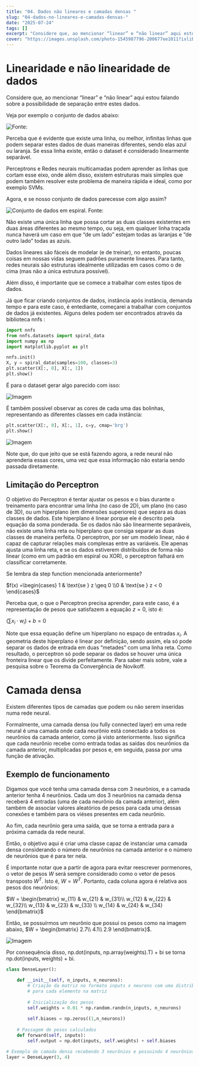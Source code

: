 ```yaml
---
title: "04. Dados não lineares e camadas densas "
slug: "04-dados-no-lineares-e-camadas-densas-"
date: "2025-07-24"
tags: []
excerpt: "Considere que, ao mencionar “linear” e “não linear” aqui estou falando sobre a possibilidade de separação entre estes dados."
cover: "https://images.unsplash.com/photo-1545987796-200677ee1011?ixlib=rb-4.0.3&q=85&fm=jpg&crop=entropy&cs=srgb"
---
```


# Linearidade e não linearidade de dados

Considere que, ao mencionar “linear” e “não linear” aqui estou falando sobre a possibilidade de separação entre estes dados.

Veja por exemplo o conjunto de dados abaixo:

![Fonte: ](https://res.cloudinary.com/dekxrmlbg/image/upload/v1753372704/xbsdkk7dvuxwkk73k1ds.png)



Perceba que é evidente que existe uma linha, ou melhor, infinitas linhas que podem separar estes dados de duas maneiras diferentes, sendo elas azul ou laranja. Se essa linha existe, então o dataset é considerado linearmente separável. 

Perceptrons e Redes neurais multicamadas podem aprender as linhas que cortam esse eixo, onde além disso, existem estruturas mais simples que podem também resolver este problema de maneira rápida e ideal, como por exemplo SVMs.



Agora, e se nosso conjunto de dados parecesse com algo assim?

![Conjunto de dados em espiral. Fonte: ](https://res.cloudinary.com/dekxrmlbg/image/upload/v1753372704/vlb9lsqeogyrdo4mcgqw.png)



Não existe uma única linha que possa cortar as duas classes existentes em duas áreas diferentes ao mesmo tempo, ou seja, em qualquer linha traçada nunca haverá um caso em que “de um lado” estejam todas as laranjas e “de outro lado” todas as azuis.



Dados lineares são fáceis de modelar (e de treinar), no entanto, poucas coisas em nossas vidas seguem padrões puramente lineares. Para tanto, redes neurais são estruturas idealmente utilizadas em casos como o de cima (mas não a única estrutura possível).

Além disso, é importante que se comece a trabalhar com estes tipos de dados.



Já que ficar criando conjuntos de dados, instância após instância, demanda tempo e para este caso, é entediante, começarei a trabalhar com conjuntos de dados já existentes. Alguns deles podem ser encontrados através da biblioteca nnfs :


```python
import nnfs
from nnfs.datasets import spiral_data
import numpy as np
import matplotlib.pyplot as plt

nnfs.init()
X, y = spiral_data(samples=100, classes=3)
plt.scatter(X[:, 0], X[:, 1])
plt.show()
```



É para o dataset gerar algo parecido com isso: 

![Imagem](https://res.cloudinary.com/dekxrmlbg/image/upload/v1753372704/iuivmfk8aaoqgl6fgnzr.png)




É também possível observar as cores de cada uma das bolinhas, representando as diferentes classes em cada instância:


```python
plt.scatter(X[:, 0], X[:, 1], c=y, cmap='brg')
plt.show()
```



![Imagem](https://res.cloudinary.com/dekxrmlbg/image/upload/v1753372705/up4qep2qbhuk7caibsie.png)



Note que, do que jeito que se está fazendo agora, a rede neural  não aprenderia essas cores, uma vez que essa informação não estaria sendo passada diretamente.

## Limitação do Perceptron

O objetivo do Perceptron é tentar ajustar os pesos e o bias durante o treinamento para encontrar uma linha (no caso de 2D), um plano (no caso de 3D), ou um hiperplano (em dimensões superiores) que separa as duas classes de dados. Este hiperplano é linear porque ele é descrito pela equação da soma ponderada. Se os dados não são linearmente separáveis, não existe uma linha reta ou hiperplano que consiga separar as duas classes de maneira perfeita. O perceptron, por ser um modelo linear, não é capaz de capturar relações mais complexas entre as variáveis. Ele apenas ajusta uma linha reta, e se os dados estiverem distribuídos de forma não linear (como em um padrão em espiral ou XOR), o perceptron falhará em classificar corretamente.



Se lembra da step function mencionada anteriormente?



$f(x) =\begin{cases} 1 & \text{se } z \geq 0 \\0 & \text{se } z < 0 \end{cases}$



Perceba que, o que o Perceptron precisa aprender, para este caso, é a representação de pesos que satisfazem a equação $z=0$, isto é:



$(\sum x_i \cdot w_i) + b = 0$



Note que essa equação define um hiperplano no espaço de entradas $x_i$. A geometria deste hiperplano é linear por definição, sendo assim, ela só pode separar os dados de entrada em duas “metades” com uma linha reta. Como resultado, o perceptron só pode separar os dados se houver uma única fronteira linear que os divide perfeitamente. Para saber mais sobre, vale a pesquisa sobre o Teorema da Convergência de Novikoff.

# Camada densa

Existem diferentes tipos de camadas que podem ou não serem inseridas numa rede neural. 

Formalmente, uma camada densa (ou fully connected layer) em uma rede neural é uma camada onde cada neurônio está conectado a todos os neurônios da camada anterior, como já visto anteriormente. Isso significa que cada neurônio recebe como entrada todas as saídas dos neurônios da camada anterior, multiplicadas por pesos e, em seguida, passa por uma função de ativação.

## Exemplo de funcionamento

Digamos que você tenha uma camada densa com 3 neurônios, e a camada anterior tenha 4 neurônios. Cada um dos 3 neurônios na camada densa receberá 4 entradas (uma de cada neurônio da camada anterior), além também de associar valores aleatórios de pesos para cada uma dessas conexões e também para os viéses presentes em cada neurônio.

Ao fim, cada neurônio gera uma saída, que se torna a entrada para a próxima camada da rede neural.



Então, o objetivo aqui é criar uma classe capaz de instanciar uma camada densa considerando o número de neurônios na camada anterior e o número de neurônios que é para ter nela.

É importante notar que a partir de agora para evitar reescrever pormenores, o vetor de pesos $W$ será sempre considerado como o vetor de pesos transposto $W^T$. Isto é, $W = W^T$. 
Portanto, cada coluna agora é relativa aos pesos dos neurônios: 



$W = \begin{bmatrix}
w_{11} & w_{21} & w_{31}\\
w_{12} & w_{22} & w_{32}\\
w_{13} & w_{23} & w_{33} \\
w_{14} & w_{24} & w_{34}
\end{bmatrix}$



Então, se possuírmos um neurônio que possui os pesos como na imagem abaixo, $W = \begin{bmatrix}
2.7\\
4.1\\
2.9
\end{bmatrix}$.

![Imagem](https://res.cloudinary.com/dekxrmlbg/image/upload/v1753372705/sjic2mhkjplkb2ov61sr.png)



Por consequência disso, np.dot(inputs, np.array(weights).T) + bi se torna np.dot(inputs, weights) + bi. 


```python
class DenseLayer():
	
	def __init__(self, n_inputs, n_neurons):
		# Criação da matriz no formato inputs x neurons com uma distribuição gaussiana aleatória
		# para cada elemento na matriz
		
		# Inicialização dos pesos
		self.weights = 0.01 * np.random.randn(n_inputs, n_neurons)  
		
		self.biases = np.zeros((1,n_neurons))
	
	# Passagem de pesos calculados
	def forward(self, inputs):
		self.output = np.dot(inputs, self.weights) + self.biases

# Exemplo de camada densa recebendo 3 neurônios e possuindo 4 neurônios
layer = DenseLayer(3, 4) 
```



